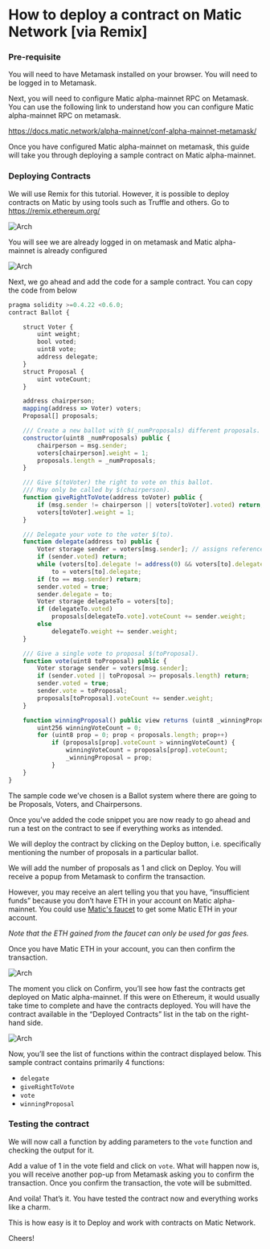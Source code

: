 # How to deploy a contract on Matic Network [via Remix]

### Pre-requisite
You will need to have Metamask installed on your browser. You will need to be logged in to Metamask.

Next, you will need to configure Matic alpha-mainnet RPC on Metamask. You can use the following link to understand how you can configure Matic alpha-mainnet RPC on metamask.

https://docs.matic.network/alpha-mainnet/conf-alpha-mainnet-metamask/

Once you have configured Matic alpha-mainnet on metamask, this guide will take you through deploying a sample contract on Matic alpha-mainnet.

### Deploying Contracts

We will use Remix for this tutorial. However, it is possible to deploy contracts on Matic by using tools such as Truffle and others. Go to https://remix.ethereum.org/

![Arch](images/contracts/ballot-code.png)

You will see we are already logged in on metamask and Matic alpha-mainnet is already configured

![Arch](images/contracts/metamask-address.png)

Next, we go ahead and add the code for a sample contract. You can copy the code from below

```js
pragma solidity >=0.4.22 <0.6.0;
contract Ballot {

    struct Voter {
        uint weight;
        bool voted;
        uint8 vote;
        address delegate;
    }
    struct Proposal {
        uint voteCount;
    }

    address chairperson;
    mapping(address => Voter) voters;
    Proposal[] proposals;

    /// Create a new ballot with $(_numProposals) different proposals.
    constructor(uint8 _numProposals) public {
        chairperson = msg.sender;
        voters[chairperson].weight = 1;
        proposals.length = _numProposals;
    }

    /// Give $(toVoter) the right to vote on this ballot.
    /// May only be called by $(chairperson).
    function giveRightToVote(address toVoter) public {
        if (msg.sender != chairperson || voters[toVoter].voted) return;
        voters[toVoter].weight = 1;
    }

    /// Delegate your vote to the voter $(to).
    function delegate(address to) public {
        Voter storage sender = voters[msg.sender]; // assigns reference
        if (sender.voted) return;
        while (voters[to].delegate != address(0) && voters[to].delegate != msg.sender)
            to = voters[to].delegate;
        if (to == msg.sender) return;
        sender.voted = true;
        sender.delegate = to;
        Voter storage delegateTo = voters[to];
        if (delegateTo.voted)
            proposals[delegateTo.vote].voteCount += sender.weight;
        else
            delegateTo.weight += sender.weight;
    }

    /// Give a single vote to proposal $(toProposal).
    function vote(uint8 toProposal) public {
        Voter storage sender = voters[msg.sender];
        if (sender.voted || toProposal >= proposals.length) return;
        sender.voted = true;
        sender.vote = toProposal;
        proposals[toProposal].voteCount += sender.weight;
    }

    function winningProposal() public view returns (uint8 _winningProposal) {
        uint256 winningVoteCount = 0;
        for (uint8 prop = 0; prop < proposals.length; prop++)
            if (proposals[prop].voteCount > winningVoteCount) {
                winningVoteCount = proposals[prop].voteCount;
                _winningProposal = prop;
            }
    }
}
```

The sample code we’ve chosen is a Ballot system where there are going to be Proposals, Voters, and Chairpersons.

Once you’ve added the code snippet you are now ready to go ahead and run a test on the contract to see if everything works as intended. 

We will deploy the contract by clicking on the Deploy button, i.e. specifically mentioning the number of proposals in a particular ballot.

We will add the number of proposals as 1 and click on Deploy. You will receive a popup from Metamask to confirm the transaction.

However, you may receive an alert telling you that you have, “insufficient funds” because you don’t have ETH in your account on Matic alpha-mainnet. You could use [Matic's faucet](https://faucet.matic.network) to get some Matic ETH in your account.

*Note that the ETH gained from the faucet can only be used for gas fees.*

Once you have Matic ETH in your account, you can then confirm the transaction.

![Arch](images/contracts/confirm-transaction.png)

The moment you click on Confirm, you’ll see how fast the contracts get deployed on Matic alpha-mainnet. If this were on Ethereum, it would usually take time to complete and have the contracts deployed. You will have the contract available in the “Deployed Contracts” list in the tab on the right-hand side.

![Arch](images/contracts/deployed-contract.png)

Now, you’ll see the list of functions within the contract displayed below. This sample contract contains primarily 4 functions:

* `delegate`
* `giveRightToVote`
* `vote`
* `winningProposal`

### Testing the contract

We will now call a function by adding parameters to the `vote` function and checking the output for it.

Add a value of 1 in the vote field and click on `vote`. What will happen now is, you will receive another pop-up from Metamask asking you to confirm the transaction. Once you confirm the transaction, the vote will be submitted.

And voila! That’s it. You have tested the contract now and everything works like a charm.

This is how easy is it to Deploy and work with contracts on Matic Network.

Cheers!

